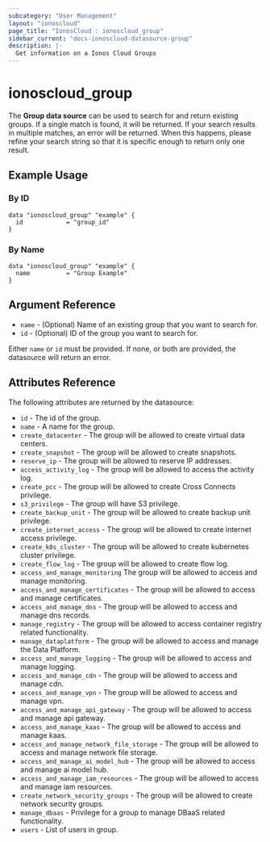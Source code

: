 ```yaml
---
subcategory: "User Management"
layout: "ionoscloud"
page_title: "IonosCloud : ionoscloud_group"
sidebar_current: "docs-ionoscloud-datasource-group"
description: |-
  Get information on a Ionos Cloud Groups
---
```


# ionoscloud_group

The **Group data source** can be used to search for and return existing groups.
If a single match is found, it will be returned. If your search results in multiple matches, an error will be returned. 
When this happens, please refine your search string so that it is specific enough to return only one result.

## Example Usage

### By ID
```hcl
data "ionoscloud_group" "example" {
  id			= "group_id"
}
```

### By Name
```hcl
data "ionoscloud_group" "example" {
  name			= "Group Example"
}
```

## Argument Reference

* `name` - (Optional) Name of an existing group that you want to search for.
* `id` - (Optional) ID of the group you want to search for.

Either `name` or `id` must be provided. If none, or both are provided, the datasource will return an error.

## Attributes Reference

The following attributes are returned by the datasource:

* `id` - The id of the group.
* `name` - A name for the group.
* `create_datacenter` - The group will be allowed to create virtual data centers.
* `create_snapshot` - The group will be allowed to create snapshots.
* `reserve_ip` - The group will be allowed to reserve IP addresses.
* `access_activity_log` - The group will be allowed to access the activity log.
* `create_pcc` - The group will be allowed to create Cross Connects privilege.
* `s3_privilege` - The group will have S3 privilege.
* `create_backup_unit` - The group will be allowed to create backup unit privilege.
* `create_internet_access` - The group will be allowed to create internet access privilege.
* `create_k8s_cluster` - The group will be allowed to create kubernetes cluster privilege.
* `create_flow_log` -  The group will be allowed to create flow log.
* `access_and_manage_monitoring`  The group will be allowed to access and manage monitoring.
* `access_and_manage_certificates` - The group will be allowed to access and manage certificates.
* `access_and_manage_dns` - The group will be allowed to access and manage dns records.
* `manage_registry` - The group will be allowed to access container registry related functionality.
* `manage_dataplatform` - The group will be allowed to access and manage the Data Platform.
* `access_and_manage_logging` - The group will be allowed to access and manage logging.
* `access_and_manage_cdn` - The group will be allowed to access and manage cdn.
* `access_and_manage_vpn` - The group will be allowed to access and manage vpn.
* `access_and_manage_api_gateway` - The group will be allowed to access and manage api gateway.
* `access_and_manage_kaas` - The group will be allowed to access and manage kaas.
* `access_and_manage_network_file_storage` - The group will be allowed to access and manage network file storage.
* `access_and_manage_ai_model_hub` - The group will be allowed to access and manage ai model hub.
* `access_and_manage_iam_resources` - The group will be allowed to access and manage iam resources.
* `create_network_security_groups` - The group will be allowed to create network security groups.
* `manage_dbaas` - Privilege for a group to manage DBaaS related functionality.
* `users` - List of users in group.